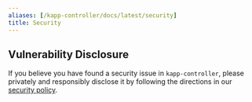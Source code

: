 ```yaml
---
aliases: [/kapp-controller/docs/latest/security]
title: Security
---
```


## Vulnerability Disclosure

If you believe you have found a security issue in `kapp-controller`, please privately and responsibly disclose it by following the directions in our [security policy](/shared/docs/latest/security-policy).

